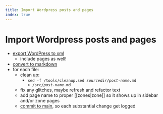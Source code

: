 ```yaml
---
title: Import Wordpress posts and pages
index: true
---
```

# Import Wordpress posts and pages
- [export WordPress to xml](https://wordpress.org/documentation/article/tools-export-screen/)
  - include pages as well!
- [convert to markdown](https://github.com/lonekorean/wordpress-export-to-markdown)
- for each file:
  - clean up:
    - <code>sed -f /tools/cleanup.sed <var>sourcedir/post-name</var>.md > /src/<var>post-name</var>.md</code>
  - fix any glitches, maybe refresh and refactor text
  - add page name to proper [[zones|zone]] so it shows up in sidebar and/or zone pages
  - [commit to main](https://docs.github.com/en/get-started/learning-about-github/github-glossary#commit), so each substantial change get logged
